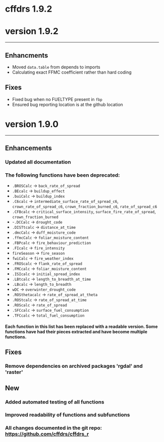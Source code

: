 # cffdrs 1.9.2

# version 1.9.2

---

## Enhancments

- Moved `data.table` from depends to imports
- Calculating exact FFMC coefficient rather than hard coding

## Fixes

- Fixed bug when no FUELTYPE present in `fbp`
- Ensured bug reporting location is at the github location

# version 1.9.0

---

## Enhancements

### Updated all documentation

### The following functions have been deprecated:
- `.BROSCalc` -> `back_rate_of_spread`
- `.BEcalc` -> `buildup_effect`
- `.buiCalc` -> `buildup_index`
- `.C6calc` -> `intermediate_surface_rate_of_spread_c6`, 
    `crown_rate_of_spread_c6`, `crown_fraction_burned_c6`, `rate_of_spread_c6`
- `.CFBcalc` -> `critical_surface_intensity`, `surface_fire_rate_of_spread`,
    `crown_fraction_burned`
- -`.DCCalc` -> `drought_code`
- `.DISTtcalc` -> `distance_at_time`
- `.dmcCalc` -> `duff_moisture_code`
- `.ffmcCalc` -> `foliar_moisture_content`
- `.FBPcalc` -> `fire_behaviour_prediction`
- `.FIcalc` -> `fire_intensity`
- `fireSeason` -> `fire_season`
- `fwiCalc` -> `fire_weather_index`
- `.FROScalc` -> `flank_rate_of_spread`
- `.FMCcalc` -> `foliar_moisture_content`
- `.ISIcalc` -> `initial_spread_index`
- `.LBtcalc` -> `length_to_breadth_at_time`
- `.LBcalc` -> `length_to_breadth`
- `wDC` -> `overwinter_drought_code`
- `.ROSthetacalc` -> `rate_of_spread_at_theta`
- `.ROStcalc` -> `rate_of_spread_at_time`
- `.ROScalc` -> `rate_of_spread`
- `.SFCcalc` -> `surface_fuel_consumption`
- `.TFCcalc` -> `total_fuel_consumption`


#### Each function in this list has been replaced with a readable version. Some functions have had their pieces extracted and have become multiple functions.

## Fixes

### Remove dependencies on archived packages 'rgdal' and 'raster'

## New

### Added automated testing of all functions

### Improved readability of functions and subfunctions

### All changes documented in the git repo: https://github.com/cffdrs/cffdrs_r
